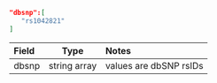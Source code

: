 ```json
"dbsnp":[
   "rs1042821"
]
```
| Field            | Type         | Notes                     |
|:-----------------|:------------:|:--------------------------|
| dbsnp            | string array | values are dbSNP rsIDs    |
